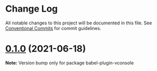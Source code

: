 # Change Log

All notable changes to this project will be documented in this file.
See [Conventional Commits](https://conventionalcommits.org) for commit guidelines.

# [0.1.0](https://github.com/jeft224/ehome-common/compare/v0.0.10...v0.1.0) (2021-06-18)

**Note:** Version bump only for package babel-plugin-vconsole
